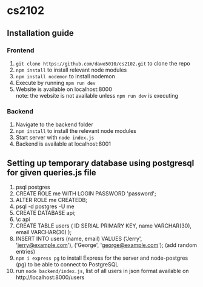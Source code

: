 # cs2102

## Installation guide
### Frontend
1. `git clone https://github.com/dawo5010/cs2102.git` to clone the repo
2. `npm install` to install relevant node modules
3. `npm install nodemon` to install nodemon
4. Execute by running `npm run dev`
5. Website is available on localhost:8000
  <br/> note: the website is not available unless `npm run dev` is executing

### Backend
1. Navigate to the backend folder
2. `npm install` to install the relevant node modules
3. Start server with `node index.js`
4. Backend is available at localhost:8001
  
## Setting up temporary database using postgresql for given queries.js file
1. psql postgres
2. CREATE ROLE me WITH LOGIN PASSWORD 'password';
3. ALTER ROLE me CREATEDB; 
4. psql -d postgres -U me
5. CREATE DATABASE api;
6. \c api
1. CREATE TABLE users (
  ID SERIAL PRIMARY KEY,
  name VARCHAR(30),
  email VARCHAR(30)
);
1. INSERT INTO users (name, email)
  VALUES ('Jerry', 'jerry@example.com'), ('George', 'george@example.com'); (add random entries)
1. `npm i express pg` to install Express for the server and node-postgres (pg) to be able to connect to PostgreSQL
1. run `node backend/index.js`, list of all users in json format available on http://localhost:8000/users
